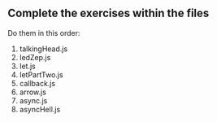## Complete the exercises within the files
 Do them in this order:
1) talkingHead.js
2) ledZep.js
3) let.js
4) letPartTwo.js
5) callback.js
6) arrow.js
7) async.js
8) asyncHell.js 